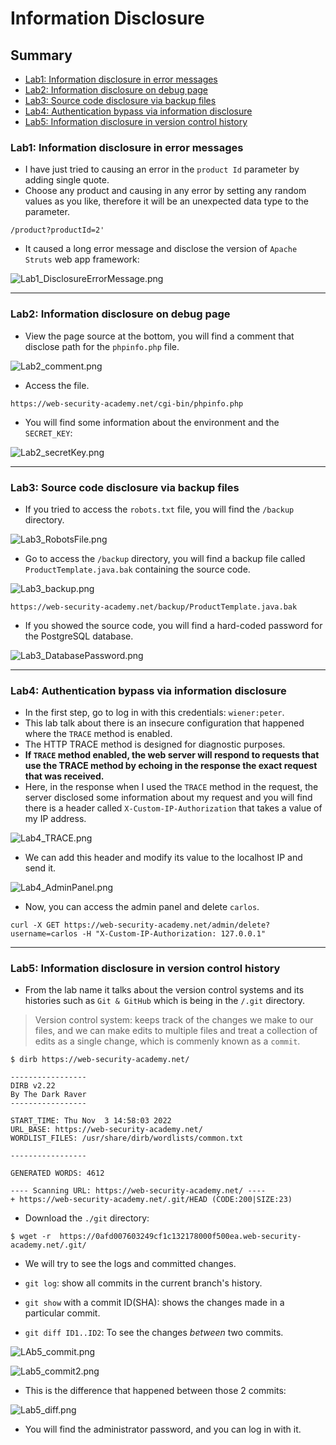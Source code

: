# Information Disclosure
## Summary
- [Lab1: Information disclosure in error messages](#lab1-information-disclosure-in-error-messages)
- [Lab2: Information disclosure on debug page](#lab2-information-disclosure-on-debug-page)
- [Lab3: Source code disclosure via backup files](#lab3-source-code-disclosure-via-backup-files)
- [Lab4: Authentication bypass via information disclosure](#lab4-authentication-bypass-via-information-disclosure)
- [Lab5: Information disclosure in version control history](#lab5-information-disclosure-in-version-control-history)

### Lab1: Information disclosure in error messages
- I have just tried to causing an error in the `product Id` parameter by adding single quote.
- Choose any product and causing in any error by setting any random values as you like, therefore it will be an unexpected data type to the parameter.
```
/product?productId=2'
```
- It caused a long error message and disclose the version of `Apache Struts` web app framework:

![Lab1_DisclosureErrorMessage.png](https://github.com/Sec0gh/Portswigger-Labs/blob/main/Information%20Disclosure/images/Lab1_DisclosureErrorMessage.png)

----
### Lab2: Information disclosure on debug page
- View the page source at the bottom, you will find a comment that disclose path for the `phpinfo.php` file.

![Lab2_comment.png](https://github.com/Sec0gh/Portswigger-Labs/blob/main/Information%20Disclosure/images/Lab2_comment.png)
- Access the file.
```
https://web-security-academy.net/cgi-bin/phpinfo.php
```
- You will find some information about the environment and the `SECRET_KEY`:

![Lab2_secretKey.png](https://github.com/Sec0gh/Portswigger-Labs/blob/main/Information%20Disclosure/images/Lab2_secretKey.png)


---
### Lab3: Source code disclosure via backup files
- If you tried to access the `robots.txt` file, you will find the `/backup` directory.

![Lab3_RobotsFile.png](https://github.com/Sec0gh/Portswigger-Labs/blob/main/Information%20Disclosure/images/Lab3_RobotsFile.png)
- Go to access the `/backup` directory, you will find a backup file called `ProductTemplate.java.bak` containing the source code.

![Lab3_backup.png](https://github.com/Sec0gh/Portswigger-Labs/blob/main/Information%20Disclosure/images/Lab3_backup.png)

```
https://web-security-academy.net/backup/ProductTemplate.java.bak
```
- If you showed the source code, you will find a hard-coded password for the PostgreSQL database.

![Lab3_DatabasePassword.png](https://github.com/Sec0gh/Portswigger-Labs/blob/main/Information%20Disclosure/images/Lab3_DatabasePassword.png)

----
### Lab4: Authentication bypass via information disclosure
- In the first step, go to log in with this credentials: `wiener:peter`.
- This lab talk about there is an insecure configuration that happened where the `TRACE` method is enabled.
- The HTTP TRACE method is designed for diagnostic purposes.
- **If `TRACE` method enabled, the web server will respond to requests that use the TRACE method by echoing in the response the exact request that was received.**
- Here, in the response when I used the `TRACE` method in the request, the server disclosed some information about my request and you will find there is a header called `X-Custom-IP-Authorization` that takes a value of my IP address.

![Lab4_TRACE.png](https://github.com/Sec0gh/Portswigger-Labs/blob/main/Information%20Disclosure/images/Lab4_TRACE.png)
- We can add this header and modify its value to the localhost IP and send it.

![Lab4_AdminPanel.png](https://github.com/Sec0gh/Portswigger-Labs/blob/main/Information%20Disclosure/images/Lab4_AdminPanel.png)
- Now, you can access the admin panel and delete `carlos`.
```
curl -X GET https://web-security-academy.net/admin/delete?username=carlos -H "X-Custom-IP-Authorization: 127.0.0.1" 
```
---
### Lab5: Information disclosure in version control history
- From the lab name it talks about the version control systems and its histories such as `Git & GitHub` which is being in the `/.git` directory.

> Version control system: keeps track of the changes we make to our files, and we can make edits to multiple files and treat a collection of edits as a single change, which is commenly known as a `commit`.

```
$ dirb https://web-security-academy.net/

-----------------
DIRB v2.22    
By The Dark Raver
-----------------

START_TIME: Thu Nov  3 14:58:03 2022
URL_BASE: https://web-security-academy.net/
WORDLIST_FILES: /usr/share/dirb/wordlists/common.txt

-----------------

GENERATED WORDS: 4612                                                          

---- Scanning URL: https://web-security-academy.net/ ----
+ https://web-security-academy.net/.git/HEAD (CODE:200|SIZE:23)                                                    
```
- Download the `./git` directory:
```
$ wget -r  https://0afd007603249cf1c132178000f500ea.web-security-academy.net/.git/
```
- We will try to see the logs and committed changes.

- `git log`: show all commits in the current branch's history.
- `git show` with a commit ID(SHA): shows the changes made in a particular commit. 
- `git diff ID1..ID2`: To see the changes _between_ two commits.

![LAb5_commit.png](https://github.com/Sec0gh/Portswigger-Labs/blob/main/Information%20Disclosure/images/LAb5_commit.png)

![Lab5_commit2.png](https://github.com/Sec0gh/Portswigger-Labs/blob/main/Information%20Disclosure/images/Lab5_commit2.png)
- This is the difference that happened between those 2 commits:

![Lab5_diff.png](https://github.com/Sec0gh/Portswigger-Labs/blob/main/Information%20Disclosure/images/Lab5_diff.png)
- You will find the administrator password, and you can log in with it.
